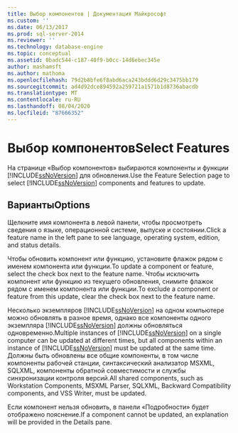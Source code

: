 ```yaml
---
title: Выбор компонентов | Документация Майкрософт
ms.custom: ''
ms.date: 06/13/2017
ms.prod: sql-server-2014
ms.reviewer: ''
ms.technology: database-engine
ms.topic: conceptual
ms.assetid: 0badc544-c187-40f9-b0cc-14d6ebec345e
author: mashamsft
ms.author: mathoma
ms.openlocfilehash: 79d2b8bfe6f8abd6aca243bddd6d29c3475bb179
ms.sourcegitcommit: ad4d92dce894592a259721a1571b1d8736abacdb
ms.translationtype: MT
ms.contentlocale: ru-RU
ms.lasthandoff: 08/04/2020
ms.locfileid: "87666352"
---
```

# <a name="select-features"></a><span data-ttu-id="59a08-102">Выбор компонентов</span><span class="sxs-lookup"><span data-stu-id="59a08-102">Select Features</span></span>
  <span data-ttu-id="59a08-103">На странице «Выбор компонентов» выбираются компоненты и функции [!INCLUDE[ssNoVersion](../../includes/ssnoversion-md.md)] для обновления.</span><span class="sxs-lookup"><span data-stu-id="59a08-103">Use the Feature Selection page to select [!INCLUDE[ssNoVersion](../../includes/ssnoversion-md.md)] components and features to update.</span></span>  
  
## <a name="options"></a><span data-ttu-id="59a08-104">Варианты</span><span class="sxs-lookup"><span data-stu-id="59a08-104">Options</span></span>  
 <span data-ttu-id="59a08-105">Щелкните имя компонента в левой панели, чтобы просмотреть сведения о языке, операционной системе, выпуске и состоянии.</span><span class="sxs-lookup"><span data-stu-id="59a08-105">Click a feature name in the left pane to see language, operating system, edition, and status details.</span></span>  
  
 <span data-ttu-id="59a08-106">Чтобы обновить компонент или функцию, установите флажок рядом с именем компонента или функции.</span><span class="sxs-lookup"><span data-stu-id="59a08-106">To update a component or feature, select the check box next to the feature name.</span></span> <span data-ttu-id="59a08-107">Чтобы исключить компонент или функцию из текущего обновления, снимите флажок рядом с именем компонента или функции.</span><span class="sxs-lookup"><span data-stu-id="59a08-107">To exclude a component or feature from this update, clear the check box next to the feature name.</span></span>  
  
 <span data-ttu-id="59a08-108">Несколько экземпляров [!INCLUDE[ssNoVersion](../../includes/ssnoversion-md.md)] на одном компьютере можно обновлять в разное время, однако все компоненты одного экземпляра [!INCLUDE[ssNoVersion](../../includes/ssnoversion-md.md)] должны обновляться одновременно.</span><span class="sxs-lookup"><span data-stu-id="59a08-108">Multiple instances of [!INCLUDE[ssNoVersion](../../includes/ssnoversion-md.md)] on a single computer can be updated at different times, but all components within an instance of [!INCLUDE[ssNoVersion](../../includes/ssnoversion-md.md)] must be updated at the same time.</span></span> <span data-ttu-id="59a08-109">Должны быть обновлены все общие компоненты, в том числе компоненты рабочей станции, синтаксический анализатор MSXML, SQLXML, компоненты обратной совместимости и службы синхронизации контроля версий.</span><span class="sxs-lookup"><span data-stu-id="59a08-109">All shared components, such as Workstation Components, MSXML Parser, SQLXML, Backward Compatibility components, and VSS Writer, must be updated.</span></span>  
  
 <span data-ttu-id="59a08-110">Если компонент нельзя обновить, в панели «Подробности» будет отображено пояснение.</span><span class="sxs-lookup"><span data-stu-id="59a08-110">If a component cannot be updated, an explanation will be provided in the Details pane.</span></span>  
  
  
